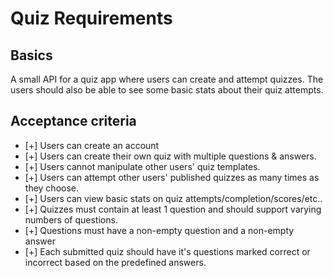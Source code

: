 # Quiz Requirements

## Basics
A small API for a quiz app where users can create and attempt quizzes. The users should also be able to see some basic stats about their quiz attempts.

## Acceptance criteria
  - [+] Users can create an account
  - [+] Users can create their own quiz with multiple questions & answers.
  - [+] Users cannot manipulate other users' quiz templates.
  - [+] Users can attempt other users' published quizzes as many times as they choose.
  - [+] Users can view basic stats on quiz attempts/completion/scores/etc..
  - [+] Quizzes must contain at least 1 question and should support varying numbers of questions.
  - [+] Questions must have a non-empty question and a non-empty answer
  - [+] Each submitted quiz should have it's questions marked correct or incorrect based on the predefined answers.